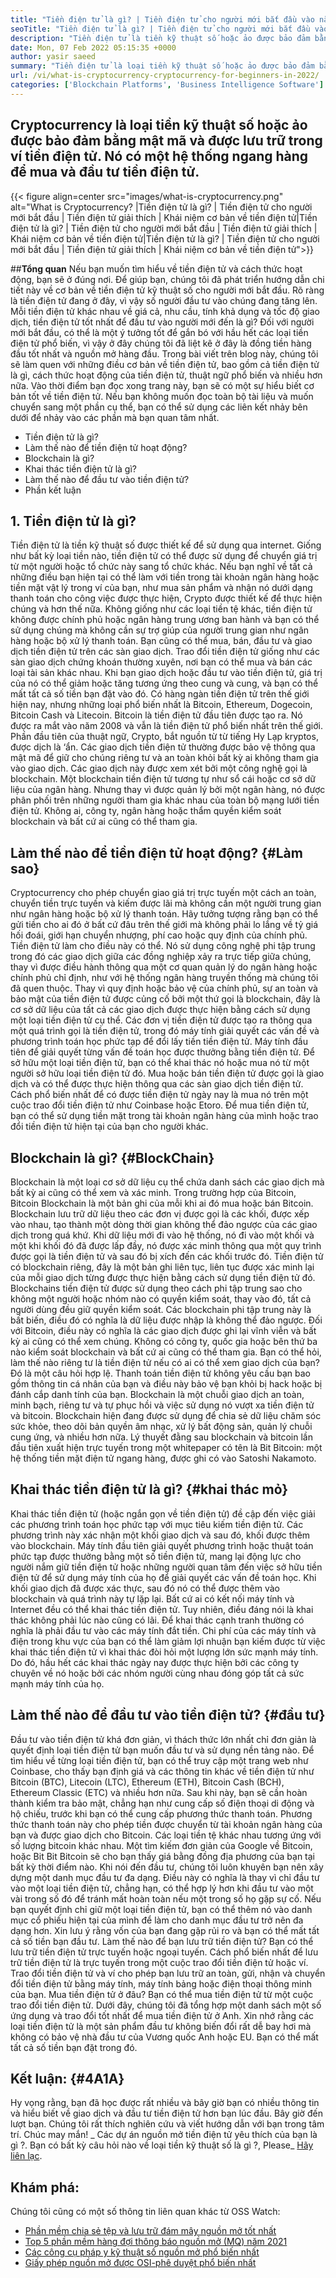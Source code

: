 ```yaml
---
title: "Tiền điện tử là gì? | Tiền điện tử cho người mới bắt đầu vào năm 2022" 
seoTitle: "Tiền điện tử là gì? | Tiền điện tử cho người mới bắt đầu vào năm 2022" 
description: "Tiền điện tử là tiền kỹ thuật số hoặc ảo được bảo đảm bằng mật mã. Bài viết này là về tiền điện tử là gì? và tiền điện tử cho người mới bắt đầu." 
date: Mon, 07 Feb 2022 05:15:35 +0000
author: yasir saeed
summary: "Tiền điện tử là loại tiền kỹ thuật số hoặc ảo được bảo đảm bằng mật mã và được lưu trữ trong ví tiền điện tử. Đó là một hệ thống ngang hàng để mua & amp; Đầu tư tiền điện tử." 
url: /vi/what-is-cryptocurrency-cryptocurrency-for-beginners-in-2022/
categories: ['Blockchain Platforms', 'Business Intelligence Software']
---
```


## Cryptocurrency là loại tiền kỹ thuật số hoặc ảo được bảo đảm bằng mật mã và được lưu trữ trong ví tiền điện tử. Nó có một hệ thống ngang hàng để mua và đầu tư tiền điện tử.

{{< figure align=center src="images/what-is-cryptocurrency.png" alt="What is Cryptocurrency? |Tiền điện tử là gì? | Tiền điện tử cho người mới bắt đầu | Tiền điện tử giải thích | Khái niệm cơ bản về tiền điện tử|Tiền điện tử là gì? | Tiền điện tử cho người mới bắt đầu | Tiền điện tử giải thích | Khái niệm cơ bản về tiền điện tử|Tiền điện tử là gì? | Tiền điện tử cho người mới bắt đầu | Tiền điện tử giải thích | Khái niệm cơ bản về tiền điện tử">}}


##**Tổng quan**
Nếu bạn muốn tìm hiểu về tiền điện tử và cách thức hoạt động, bạn sẽ ở đúng nơi. Để giúp bạn, chúng tôi đã phát triển hướng dẫn chi tiết này về cơ bản về tiền điện tử kỹ thuật số cho người mới bắt đầu. Rõ ràng là tiền điện tử đang ở đây, vì vậy số người đầu tư vào chúng đang tăng lên.
Mỗi tiền điện tử khác nhau về giá cả, nhu cầu, tính khả dụng và tốc độ giao dịch, tiền điện tử tốt nhất để đầu tư vào người mới đến là gì? Đối với người mới bắt đầu, có thể là một ý tưởng tốt để gắn bó với hầu hết các loại tiền điện tử phổ biến, vì vậy ở đây chúng tôi đã liệt kê ở đây là đồng tiền hàng đầu tốt nhất và nguồn mở hàng đầu.
Trong bài viết trên blog này, chúng tôi sẽ làm quen với những điều cơ bản về tiền điện tử, bao gồm cả tiền điện tử là gì, cách thức hoạt động của tiền điện tử, thuật ngữ phổ biến và nhiều hơn nữa. Vào thời điểm bạn đọc xong trang này, bạn sẽ có một sự hiểu biết cơ bản tốt về tiền điện tử. Nếu bạn không muốn đọc toàn bộ tài liệu và muốn chuyển sang một phần cụ thể, bạn có thể sử dụng các liên kết nhảy bên dưới để nhảy vào các phần mà bạn quan tâm nhất.
  * Tiền điện tử là gì?
  * Làm thế nào để tiền điện tử hoạt động?
  * Blockchain là gì?
  * Khai thác tiền điện tử là gì?
  * Làm thế nào để đầu tư vào tiền điện tử?
  * Phần kết luận

## 1. Tiền điện tử là gì?
Tiền điện tử là tiền kỹ thuật số được thiết kế để sử dụng qua internet. Giống như bất kỳ loại tiền nào, tiền điện tử có thể được sử dụng để chuyển giá trị từ một người hoặc tổ chức này sang tổ chức khác. Nếu bạn nghĩ về tất cả những điều bạn hiện tại có thể làm với tiền trong tài khoản ngân hàng hoặc tiền mặt vật lý trong ví của bạn, như mua sản phẩm và nhận nó dưới dạng thanh toán cho công việc được thực hiện, Crypto được thiết kế để thực hiện chúng và hơn thế nữa.
Không giống như các loại tiền tệ khác, tiền điện tử không được chính phủ hoặc ngân hàng trung ương ban hành và bạn có thể sử dụng chúng mà không cần sự trợ giúp của người trung gian như ngân hàng hoặc bộ xử lý thanh toán.
Bạn cũng có thể mua, bán, đầu tư và giao dịch tiền điện tử trên các sàn giao dịch. Trao đổi tiền điện tử giống như các sàn giao dịch chứng khoán thường xuyên, nơi bạn có thể mua và bán các loại tài sản khác nhau. Khi bạn giao dịch hoặc đầu tư vào tiền điện tử, giá trị của nó có thể giảm hoặc tăng tương ứng theo cung và cung, và bạn có thể mất tất cả số tiền bạn đặt vào đó.
Có hàng ngàn tiền điện tử trên thế giới hiện nay, nhưng những loại phổ biến nhất là Bitcoin, Ethereum, Dogecoin, Bitcoin Cash và Litecoin. Bitcoin là tiền điện tử đầu tiên được tạo ra. Nó được ra mắt vào năm 2008 và vẫn là tiền điện tử phổ biến nhất trên thế giới.
Phần đầu tiên của thuật ngữ, Crypto, bắt nguồn từ từ tiếng Hy Lạp kryptos, được dịch là ‘ẩn. Các giao dịch tiền điện tử thường được bảo vệ thông qua mật mã để giữ cho chúng riêng tư và an toàn khỏi bất kỳ ai không tham gia vào giao dịch. Các giao dịch này được xem xét bởi một công nghệ gọi là blockchain.
Một blockchain tiền điện tử tương tự như sổ cái hoặc cơ sở dữ liệu của ngân hàng. Nhưng thay vì được quản lý bởi một ngân hàng, nó được phân phối trên những người tham gia khác nhau của toàn bộ mạng lưới tiền điện tử. Không ai, công ty, ngân hàng hoặc thẩm quyền kiểm soát blockchain và bất cứ ai cũng có thể tham gia.

## Làm thế nào để tiền điện tử hoạt động?   {#Làm sao}
Cryptocurrency cho phép chuyển giao giá trị trực tuyến một cách an toàn, chuyển tiền trực tuyến và kiếm được lãi mà không cần một người trung gian như ngân hàng hoặc bộ xử lý thanh toán. Hãy tưởng tượng rằng bạn có thể gửi tiền cho ai đó ở bất cứ đâu trên thế giới mà không phải lo lắng về tỷ giá hối đoái, giới hạn chuyển nhượng, phí cao hoặc quy định của chính phủ. Tiền điện tử làm cho điều này có thể.
Nó sử dụng công nghệ phi tập trung trong đó các giao dịch giữa các đồng nghiệp xảy ra trực tiếp giữa chúng, thay vì được điều hành thông qua một cơ quan quản lý do ngân hàng hoặc chính phủ chỉ định, như với hệ thống ngân hàng truyền thống mà chúng tôi đã quen thuộc.
Thay vì quy định hoặc bảo vệ của chính phủ, sự an toàn và bảo mật của tiền điện tử được củng cố bởi một thứ gọi là blockchain, đây là cơ sở dữ liệu của tất cả các giao dịch được thực hiện bằng cách sử dụng một loại tiền điện tử cụ thể.
Các đơn vị tiền điện tử được tạo ra thông qua một quá trình gọi là tiền điện tử, trong đó máy tính giải quyết các vấn đề và phương trình toán học phức tạp để đổi lấy tiền tiền điện tử. Máy tính đầu tiên để giải quyết từng vấn đề toán học được thưởng bằng tiền điện tử.
Để sở hữu một loại tiền điện tử, bạn có thể khai thác nó hoặc mua nó từ một người sở hữu loại tiền điện tử đó. Mua hoặc bán tiền điện tử được gọi là giao dịch và có thể được thực hiện thông qua các sàn giao dịch tiền điện tử. Cách phổ biến nhất để có được tiền điện tử ngày nay là mua nó trên một cuộc trao đổi tiền điện tử như Coinbase hoặc Etoro. Để mua tiền điện tử, bạn có thể sử dụng tiền mặt trong tài khoản ngân hàng của mình hoặc trao đổi tiền điện tử hiện tại của bạn cho người khác.

## Blockchain là gì?   {#BlockChain}
Blockchain là một loại cơ sở dữ liệu cụ thể chứa danh sách các giao dịch mà bất kỳ ai cũng có thể xem và xác minh. Trong trường hợp của Bitcoin, Bitcoin Blockchain là một bản ghi của mỗi khi ai đó mua hoặc bán Bitcoin. Blockchain lưu trữ dữ liệu theo các đơn vị được gọi là các khối, được xếp vào nhau, tạo thành một dòng thời gian không thể đảo ngược của các giao dịch trong quá khứ. Khi dữ liệu mới đi vào hệ thống, nó đi vào một khối và một khi khối đó đã được lấp đầy, nó được xác minh thông qua một quy trình được gọi là tiền điện tử và sau đó bị xích đến các khối trước đó.
Tiền điện tử có blockchain riêng, đây là một bản ghi liên tục, liên tục được xác minh lại của mỗi giao dịch từng được thực hiện bằng cách sử dụng tiền điện tử đó. Blockchains tiền điện tử được sử dụng theo cách phi tập trung sao cho không một người hoặc nhóm nào có quyền kiểm soát, thay vào đó, tất cả người dùng đều giữ quyền kiểm soát. Các blockchain phi tập trung này là bất biến, điều đó có nghĩa là dữ liệu được nhập là không thể đảo ngược. Đối với Bitcoin, điều này có nghĩa là các giao dịch được ghi lại vĩnh viễn và bất kỳ ai cũng có thể xem chúng. Không có công ty, quốc gia hoặc bên thứ ba nào kiểm soát blockchain và bất cứ ai cũng có thể tham gia.
Bạn có thể hỏi, làm thế nào riêng tư là tiền điện tử nếu có ai có thể xem giao dịch của bạn? Đó là một câu hỏi hợp lệ. Thanh toán tiền điện tử không yêu cầu bạn bao gồm thông tin cá nhân của bạn và điều này bảo vệ bạn khỏi bị hack hoặc bị đánh cắp danh tính của bạn. Blockchain là một chuỗi giao dịch an toàn, minh bạch, riêng tư và tự phục hồi và việc sử dụng nó vượt xa tiền điện tử và bitcoin. Blockchain hiện đang được sử dụng để chia sẻ dữ liệu chăm sóc sức khỏe, theo dõi bản quyền âm nhạc, xử lý bất động sản, quản lý chuỗi cung ứng, và nhiều hơn nữa. Lý thuyết đằng sau blockchain và bitcoin lần đầu tiên xuất hiện trực tuyến trong một whitepaper có tên là Bit Bitcoin: một hệ thống tiền mặt điện tử ngang hàng, được ghi có vào Satoshi Nakamoto.‍

## Khai thác tiền điện tử là gì?   {#khai thác mỏ}
Khai thác tiền điện tử (hoặc ngắn gọn về tiền điện tử) đề cập đến việc giải các phương trình toán học phức tạp với mục tiêu kiếm tiền điện tử. Các phương trình này xác nhận một khối giao dịch và sau đó, khối được thêm vào blockchain. Máy tính đầu tiên giải quyết phương trình hoặc thuật toán phức tạp được thưởng bằng một số tiền điện tử, mang lại động lực cho người nắm giữ tiền điện tử hoặc những người quan tâm đến việc sở hữu tiền điện tử để sử dụng máy tính của họ để giải quyết các vấn đề toán học.
Khi khối giao dịch đã được xác thực, sau đó nó có thể được thêm vào blockchain và quá trình này tự lặp lại. Bất cứ ai có kết nối máy tính và Internet đều có thể khai thác tiền điện tử. Tuy nhiên, điều đáng nói là khai thác không phải lúc nào cũng có lãi. Để khai thác cạnh tranh thường có nghĩa là phải đầu tư vào các máy tính đắt tiền. Chi phí của các máy tính và điện trong khu vực của bạn có thể làm giảm lợi nhuận bạn kiếm được từ việc khai thác tiền điện tử vì khai thác đòi hỏi một lượng lớn sức mạnh máy tính. Do đó, hầu hết các khai thác ngày nay được thực hiện bởi các công ty chuyên về nó hoặc bởi các nhóm người cùng nhau đóng góp tất cả sức mạnh máy tính của họ.

## Làm thế nào để đầu tư vào tiền điện tử?   {#đầu tư}
Đầu tư vào tiền điện tử khá đơn giản, vì thách thức lớn nhất chỉ đơn giản là quyết định loại tiền điện tử bạn muốn đầu tư và sử dụng nền tảng nào. Để tìm hiểu về từng loại tiền điện tử, bạn có thể truy cập một trang web như Coinbase, cho thấy bạn định giá và các thông tin khác về tiền điện tử như Bitcoin (BTC), Litecoin (LTC), Ethereum (ETH), Bitcoin Cash (BCH), Ethereum Classic (ETC) và nhiều hơn nữa.
Sau khi này, bạn sẽ cần hoàn thành kiểm tra bảo mật, chẳng hạn như cung cấp số điện thoại di động và hộ chiếu, trước khi bạn có thể cung cấp phương thức thanh toán. Phương thức thanh toán này cho phép tiền được chuyển từ tài khoản ngân hàng của bạn và được giao dịch cho Bitcoin. Các loại tiền tệ khác nhau tương ứng với số lượng bitcoin khác nhau. Một tìm kiếm đơn giản của Google về Bitcoin, hoặc Bit Bit Bitcoin sẽ cho bạn thấy giá bằng đồng địa phương của bạn tại bất kỳ thời điểm nào.
Khi nói đến đầu tư, chúng tôi luôn khuyên bạn nên xây dựng một danh mục đầu tư đa dạng. Điều này có nghĩa là thay vì chỉ đầu tư vào một loại tiền điện tử, chẳng hạn, có thể hợp lý hơn khi đầu tư vào một vài trong số đó để tránh mất hoàn toàn nếu một trong số họ gặp sự cố. Nếu bạn quyết định chỉ giữ một loại tiền điện tử, bạn có thể thêm nó vào danh mục cổ phiếu hiện tại của mình để làm cho danh mục đầu tư trở nên đa dạng hơn. Xin lưu ý rằng vốn của bạn đang gặp rủi ro và bạn có thể mất tất cả số tiền bạn đầu tư.
Làm thế nào để bạn lưu trữ tiền điện tử? Bạn có thể lưu trữ tiền điện tử trực tuyến hoặc ngoại tuyến. Cách phổ biến nhất để lưu trữ tiền điện tử là trực tuyến trong một cuộc trao đổi tiền điện tử hoặc ví. Trao đổi tiền điện tử và ví cho phép bạn lưu trữ an toàn, gửi, nhận và chuyển đổi tiền điện tử bằng máy tính, máy tính bảng hoặc điện thoại thông minh của bạn.
Mua tiền điện tử ở đâu? Bạn có thể mua tiền điện tử từ một cuộc trao đổi tiền điện tử. Dưới đây, chúng tôi đã tổng hợp một danh sách một số ứng dụng và trao đổi tốt nhất để mua tiền điện tử ở Anh. Xin nhớ rằng các loại tiền điện tử là một sản phẩm đầu tư không biến đổi rất dễ bay hơi mà không có bảo vệ nhà đầu tư của Vương quốc Anh hoặc EU. Bạn có thể mất tất cả số tiền bạn đặt trong đó.

##  **Kết luận:**    {#4A1A}
Hy vọng rằng, bạn đã học được rất nhiều và bây giờ bạn có nhiều thông tin và hiểu biết về giao dịch và đầu tư tiền điện tử hơn bạn lúc đầu. Bây giờ đến lượt bạn. Chúng tôi rất thích nghiên cứu và viết hướng dẫn với bạn trong tâm trí. Chúc may mắn!
_ Các dự án nguồn mở tiền điện tử yêu thích của bạn là gì ?. Bạn có bất kỳ câu hỏi nào về loại tiền kỹ thuật số là gì ?, Please_ [Hãy liên lạc][1].

## Khám phá:
Chúng tôi cũng có một số thông tin liên quan khác từ OSS Watch:
  * [Phần mềm chia sẻ tệp và lưu trữ đám mây nguồn mở tốt nhất][2]
  * [Top 5 phần mềm hàng đợi thông báo nguồn mở (MQ) năm 2021][3]
  * [Các công cụ pháp y kỹ thuật số nguồn mở phổ biến nhất][4]
  * [Giấy phép nguồn mở được OSI-phê duyệt phổ biến nhất][5]

  
[1]: mailto:yasir.saeed@aspose.com
[2]: https://products.containerize.com/backup-and-sync/
[3]: https://blog.containerize.com/message-queue-software/top-5-open-source-message-queue-software-in-2021/
[4]: https://blog.containerize.com/digital-forensic-tools/top-5-open-source-digital-forensic-tools-in-2021/
[5]: https://blog.containerize.com/licenses-standards/top-5-most-popular-osi-approved-open-source-licenses-of-2021/
